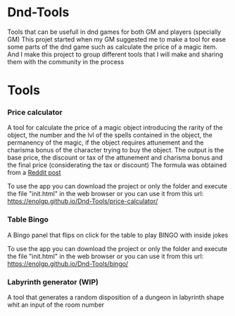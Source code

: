 # Dnd-Tools
Tools that can be usefull in dnd games for both GM and players (specially GM)
This projet started when my GM suggested me to make a tool for ease some parts of the dnd game such as calculate the price of a magic item. And I make this project to group different tools that I will make and sharing them with the community in the process

# Tools
### Price calculator
A tool for calculate the price of a magic object introducing the rarity of the object, the number and the lvl of the spells contained in the object, the permanency of the magic, if the object requires attunement and the charisma bonus of the character trying to buy the object.
The output is the base price, the discount or tax of the attunement and charisma bonus and the final price (considerating the tax or discount)
The formula was obtained from a [Reddit post](https://www.reddit.com/r/DnDBehindTheScreens/comments/uiwo1n/magic_items_pricing_guide_for_5e_a_spreadsheet)

To use the app you can download the project or only the folder and execute the file "init.html" in the web browser or you can use it from this url: https://enolgp.github.io/Dnd-Tools/price-calculator/

### Table Bingo
A Bingo panel that flips on click for the table to play BINGO with inside jokes

To use the app you can download the project or only the folder and execute the file "init.html" in the web browser or you can use it from this url: https://enolgp.github.io/Dnd-Tools/bingo/

### Labyrinth generator (WIP)
A tool that generates a random disposition of a dungeon in labyrinth shape whit an input of the room number